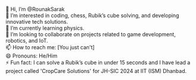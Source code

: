 👋 Hi, I’m @RounakSarak</br>
👀 I’m interested in coding, chess, Rubik’s cube solving, and developing innovative tech solutions.</br>
🌱 I’m currently learning physics.</br>
💞️ I’m looking to collaborate on projects related to game development, robotics, and IoT.</br>
📫 How to reach me: [You just can't]</br>
😄 Pronouns: He/Him</br>
⚡ Fun fact: I can solve a Rubik’s cube in under 15 seconds and I have lead a project called 'CropCare Solutions' for JH-SIC 2024 at IIT (ISM) Dhanbad.</br>
